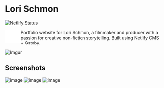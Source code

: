 # Lori Schmon
[![Netlify Status](https://api.netlify.com/api/v1/badges/196842db-e7a2-4c8a-b6af-dd13732825ac/deploy-status)](https://app.netlify.com/sites/lori-schmon/deploys)

<img src="https://github.com/RHartman99/lori-schmon/blob/master/src/components/logo.svg" alt="Lori Schmon logo" align="left" width="50" /> Portfolio website for Lori Schmon, a filmmaker and producer with a passion for creative non-fiction storytelling. Built using Netlify CMS + Gatsby.

![Imgur](https://i.imgur.com/gqYj5Np.gif)

## Screenshots

![image](https://user-images.githubusercontent.com/32555969/137782883-45d0b02c-e96b-476a-a542-8cd55d3084be.png)
![image](https://user-images.githubusercontent.com/32555969/137782933-58b4b625-1069-4737-beeb-7ab987ca67cf.png)
![image](https://user-images.githubusercontent.com/32555969/137782982-8817ea32-7820-4916-a10a-140e8dd61166.png)
